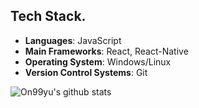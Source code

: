 ## Tech Stack.

- **Languages**: JavaScript
- **Main Frameworks**: React, React-Native
- **Operating System**: Windows/Linux
- **Version Control Systems**: Git

![On99yu's github stats](https://github-readme-stats.vercel.app/api?username=on99yu&show_icons=true)
